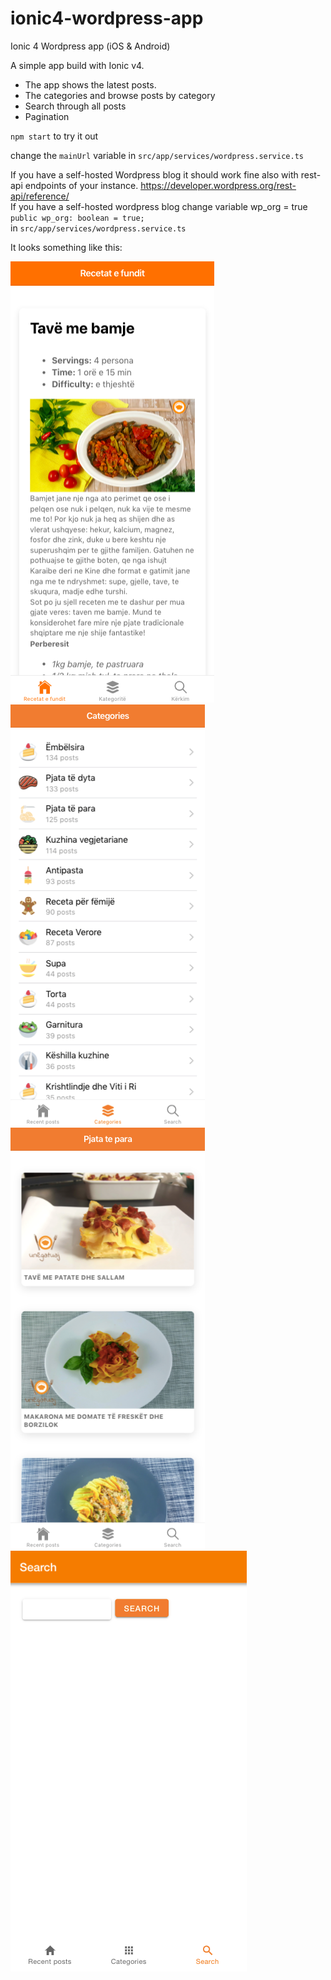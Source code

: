 # ionic4-wordpress-app
Ionic 4 Wordpress app (iOS &amp; Android)

A simple app build with Ionic v4. 

- The app shows the latest posts. 
- The categories and browse posts by category
- Search through all posts
- Pagination

`npm start` to try it out

change the `mainUrl` variable in `src/app/services/wordpress.service.ts`

If you have a self-hosted Wordpress blog it should work fine also with rest-api endpoints of your instance. 
https://developer.wordpress.org/rest-api/reference/<br>
If you have a self-hosted wordpress blog change variable wp_org = true<br>
`public wp_org: boolean = true;`<br>
in `src/app/services/wordpress.service.ts`

It looks something like this: 

![Screenshot](Screenshot.png)
![Screenshot2](Screenshot2.png)
![Screenshot3](Screenshot3.png)
![Screenshot4](Screenshot4.png)


